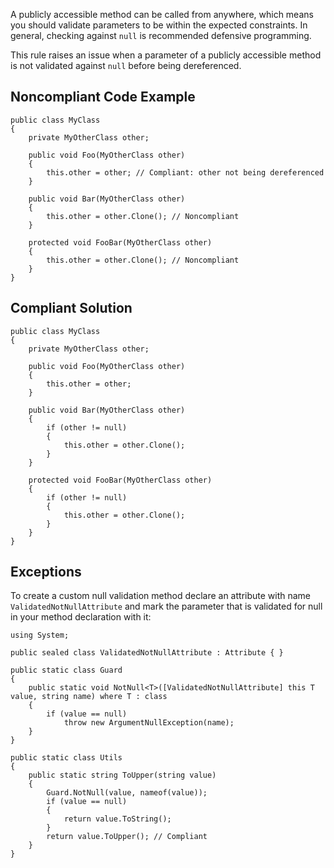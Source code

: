 
A publicly accessible method can be called from anywhere, which means you should validate parameters to be within the expected constraints. In general, checking against `null` is recommended defensive programming.

This rule raises an issue when a parameter of a publicly accessible method is not validated against `null` before being dereferenced.

## Noncompliant Code Example


    public class MyClass
    {
        private MyOtherClass other;
    
        public void Foo(MyOtherClass other)
        {
            this.other = other; // Compliant: other not being dereferenced
        }
    
        public void Bar(MyOtherClass other)
        {
            this.other = other.Clone(); // Noncompliant
        }
    
        protected void FooBar(MyOtherClass other)
        {
            this.other = other.Clone(); // Noncompliant
        }
    }


## Compliant Solution


    public class MyClass
    {
        private MyOtherClass other;
    
        public void Foo(MyOtherClass other)
        {
            this.other = other;
        }
    
        public void Bar(MyOtherClass other)
        {
            if (other != null)
            {
                this.other = other.Clone();
            }
        }
    
        protected void FooBar(MyOtherClass other)
        {
            if (other != null)
            {
                this.other = other.Clone();
            }
        }
    }


## Exceptions

To create a custom null validation method declare an attribute with name `ValidatedNotNullAttribute` and mark the parameter that is validated for null in your method declaration with it:


    using System;
    
    public sealed class ValidatedNotNullAttribute : Attribute { }
    
    public static class Guard
    {
        public static void NotNull<T>([ValidatedNotNullAttribute] this T value, string name) where T : class
        {
            if (value == null)
                throw new ArgumentNullException(name);
        }
    }
    
    public static class Utils
    {
        public static string ToUpper(string value)
        {
            Guard.NotNull(value, nameof(value));
            if (value == null)
            {
                return value.ToString();
            }
            return value.ToUpper(); // Compliant
        }
    }

